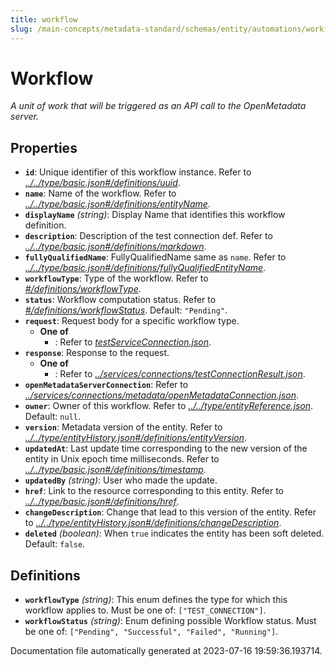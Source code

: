 ```yaml
---
title: workflow
slug: /main-concepts/metadata-standard/schemas/entity/automations/workflow
---
```


# Workflow

*A unit of work that will be triggered as an API call to the OpenMetadata server.*

## Properties

- **`id`**: Unique identifier of this workflow instance. Refer to *[../../type/basic.json#/definitions/uuid](#/../type/basic.json#/definitions/uuid)*.
- **`name`**: Name of the workflow. Refer to *[../../type/basic.json#/definitions/entityName](#/../type/basic.json#/definitions/entityName)*.
- **`displayName`** *(string)*: Display Name that identifies this workflow definition.
- **`description`**: Description of the test connection def. Refer to *[../../type/basic.json#/definitions/markdown](#/../type/basic.json#/definitions/markdown)*.
- **`fullyQualifiedName`**: FullyQualifiedName same as `name`. Refer to *[../../type/basic.json#/definitions/fullyQualifiedEntityName](#/../type/basic.json#/definitions/fullyQualifiedEntityName)*.
- **`workflowType`**: Type of the workflow. Refer to *[#/definitions/workflowType](#definitions/workflowType)*.
- **`status`**: Workflow computation status. Refer to *[#/definitions/workflowStatus](#definitions/workflowStatus)*. Default: `"Pending"`.
- **`request`**: Request body for a specific workflow type.
  - **One of**
    - : Refer to *[testServiceConnection.json](#stServiceConnection.json)*.
- **`response`**: Response to the request.
  - **One of**
    - : Refer to *[../services/connections/testConnectionResult.json](#/services/connections/testConnectionResult.json)*.
- **`openMetadataServerConnection`**: Refer to *[../services/connections/metadata/openMetadataConnection.json](#/services/connections/metadata/openMetadataConnection.json)*.
- **`owner`**: Owner of this workflow. Refer to *[../../type/entityReference.json](#/../type/entityReference.json)*. Default: `null`.
- **`version`**: Metadata version of the entity. Refer to *[../../type/entityHistory.json#/definitions/entityVersion](#/../type/entityHistory.json#/definitions/entityVersion)*.
- **`updatedAt`**: Last update time corresponding to the new version of the entity in Unix epoch time milliseconds. Refer to *[../../type/basic.json#/definitions/timestamp](#/../type/basic.json#/definitions/timestamp)*.
- **`updatedBy`** *(string)*: User who made the update.
- **`href`**: Link to the resource corresponding to this entity. Refer to *[../../type/basic.json#/definitions/href](#/../type/basic.json#/definitions/href)*.
- **`changeDescription`**: Change that lead to this version of the entity. Refer to *[../../type/entityHistory.json#/definitions/changeDescription](#/../type/entityHistory.json#/definitions/changeDescription)*.
- **`deleted`** *(boolean)*: When `true` indicates the entity has been soft deleted. Default: `false`.
## Definitions

- <a id="definitions/workflowType"></a>**`workflowType`** *(string)*: This enum defines the type for which this workflow applies to. Must be one of: `["TEST_CONNECTION"]`.
- <a id="definitions/workflowStatus"></a>**`workflowStatus`** *(string)*: Enum defining possible Workflow status. Must be one of: `["Pending", "Successful", "Failed", "Running"]`.


Documentation file automatically generated at 2023-07-16 19:59:36.193714.

